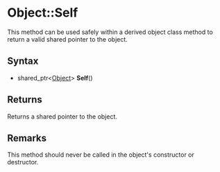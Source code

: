 # Object::Self #
This method can be used safely within a derived object class method to return a valid shared pointer to the object.

## Syntax ##
- shared_ptr<[Object](API_Object)\> **Self**()

## Returns ##
Returns a shared pointer to the object.

## Remarks ##
This method should never be called in the object's constructor or destructor.
